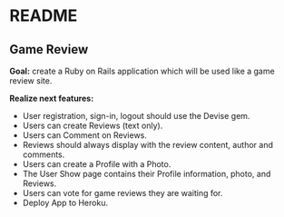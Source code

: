 # README

Game Review
-

**Goal:** create a Ruby on Rails application which will be used like a game review site.

**Realize next features:**
- User registration, sign-in, logout should use the Devise gem.
- Users can create Reviews (text only).
- Users can Comment on Reviews.
- Reviews should always display with the review content, author and comments.
- Users can create a Profile with a Photo.
- The User Show page contains their Profile information, photo, and Reviews.
- Users can vote for game reviews they are waiting for.
- Deploy App to Heroku.
